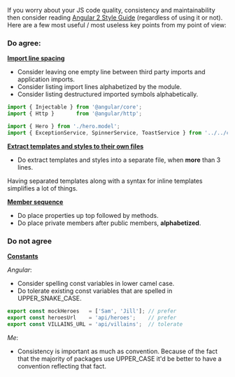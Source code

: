 If you worry about your JS code quality, consistency and maintainability then consider reading [Angular 2 Style Guide][1] (regardless of using it or not). Here are a few most useful /  most useless key points from my point of view:

### Do agree:

[**Import line spacing**][3]

- Consider leaving one empty line between third party imports and application imports.
- Consider listing import lines alphabetized by the module.
- Consider listing destructured imported symbols alphabetically.

```js
import { Injectable } from '@angular/core';
import { Http }       from '@angular/http';

import { Hero } from './hero.model';
import { ExceptionService, SpinnerService, ToastService } from '../../core';
```

[**Extract templates and styles to their own files**][4]

- Do extract templates and styles into a separate file, when **more** than 3 lines.

Having separated templates along with a syntax for inline templates simplifies a lot of things.

[**Member sequence**][5]

- Do place properties up top followed by methods.
- Do place private members after public members, **alphabetized**.

### Do not agree

[**Constants**][2]

*Angular*:
- Consider spelling const variables in lower camel case.
- Do tolerate existing const variables that are spelled in UPPER_SNAKE_CASE.  

```js
export const mockHeroes   = ['Sam', 'Jill']; // prefer
export const heroesUrl    = 'api/heroes';    // prefer
export const VILLAINS_URL = 'api/villains';  // tolerate
```

*Me*:  
-  Consistency is important as much as convention. Because of the fact that the majority of packages use UPPER_CASE it'd be better to have a convention reflecting that fact.

[1]: https://angular.io/guide/styleguide
[2]: https://angular.io/guide/styleguide#constants
[3]: https://angular.io/guide/styleguide#import-line-spacing
[4]: https://angular.io/guide/styleguide#extract-templates-and-styles-to-their-own-files
[5]: https://angular.io/guide/styleguide#member-sequence
